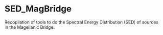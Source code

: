 # SED_MagBridge
Recopilation of tools to do the Spectral Energy Distribution (SED) of sources in the Magellanic Bridge.
